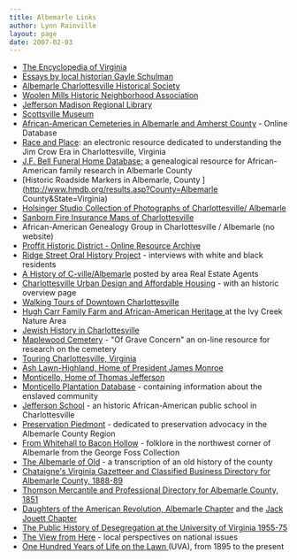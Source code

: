 ```yaml
---
title: Albemarle Links
author: Lynn Rainville
layout: page
date: 2007-02-03
---
```


* [The Encyclopedia of Virginia](http://www.encyclopediavirginia.org/)
* [Essays by local historian Gayle Schulman ](/albemarle/schulman-essays/)
* [Albemarle Charlottesville Historical Society ](http://www.albemarlehistory.org)
* [Woolen Mills Historic Neighborhood Association](http://www.historicwoolenmills.org/)
* [Jefferson Madison Regional Library ](http://jmrl.org/br-central.htm)
* [Scottsville Museum](http://avenue.org/smuseum/)
* [African-American Cemeteries in Albemarle and Amherst County](http://www.virginia.edu/woodson/projects/aacaac) - Online Database
* [Race and Place](http://www.vcdh.virginia.edu/afam/raceandplace/): an electronic resource dedicated to understanding the Jim Crow Era in Charlottesville, Virginia
* [ J.F. Bell Funeral Home Database:](http://www2.vcdh.virginia.edu/jfbell/) a genealogical resource for African-American family research in Albemarle County
* [Historic Roadside Markers in Albemarle, County ](http://www.hmdb.org/results.asp?County=Albemarle County&amp;State=Virginia)
* [Holsinger Studio Collection of Photographs of Charlottesville/ Albemarle](http://www.lib.virginia.edu/small/collections/holsinger/)
* [Sanborn Fire Insurance Maps of Charlottesville](http://fisher.lib.virginia.edu/collections/maps/sanborn/)
* African-American Genealogy Group in Charlottesville / Albemarle (no website)
* [Proffit Historic District - Online Resource Archive ](http://www.vcdh.virginia.edu/afam/proffit/)
* [Ridge Street Oral History Project](http://www.vcdh.virginia.edu/afam/raceandplace/ridge_info.html) - interviews with white and black residents 
* [ A History of C-ville/Albemarle](http://www.charlottesville-area-real-estate.com/Charlottesville_History.html) posted by area Real Estate Agents
* [Charlottesville Urban Design and Affordable Housing](http://www3.iath.virginia.edu/schwartz/cville/cville2.introduction.html) - with an historic overview page
* [Walking Tours of Downtown Charlottesville](http://www.albemarlehistory.org/Walkingtour/)
* [Hugh Carr Family Farm and African-American Heritage ](http://www.ivycreekfoundation.org/history.html)at the Ivy Creek Nature Area
* [Jewish History in Charlottesville](http://www.lib.virginia.edu/small/exhibits/seek/early.html)
* [Maplewood Cemetery](http://www.rootsweb.com/~vaogc/index.htm) - &quot;Of Grave Concern&quot; an on-line resource for research on the cemetery
* [Touring Charlottesville, Virginia](http://www.soveryvirginia.com/)
* [Ash Lawn-Highland, Home of President James Monroe](http://www.ashlawnhighland.org)
* [Monticello, Home of Thomas Jefferson](http://www.monticello.org)
* [Monticello Plantation Database](http://plantationdb.monticello.org/nMonticello.html) - containing information about the enslaved community
* [Jefferson School](http://www.charlottesville.org/Index.aspx?page=939) - an historic African-American public school in Charlottesville
* [Preservation Piedmont](http://avenue.org/pp/) - dedicated to preservation advocacy in the Albemarle County Region
* [From Whitehall to Bacon Hollow](http://www.geocities.com/~jcrosswell/Hist/GeorgeFoss/) - folklore in the northwest corner of Albemarle from the George Foss Collection
* [The Albemarle of Old](http://www.newrivernotes.com/va/aod) - a transcription of an old history of the county
* [Chataigne's Virginia Gazetteer and Classified Business Directory for Albemarle County, 1888-89](http://www.newrivernotes.com/va/albe1888.htm)
* [Thomson Mercantile and Professional Directory for Albemarle County, 1851](http://www.newrivernotes.com/va/vathom.htm#alb)
* [Daughters of the American Revolution, Albemarle Chapter](http://avenue.org/ac-nsdar/) and the [Jack Jouett Chapter](http://avenue.org/jjc-dar/)
* [The Public History of Desegregation at the University of Virginia 1955-75 ](http://www.virginia.edu/100yearslawn/HarrisonI/Trailblazing.html)
* [The View from Here](http://cti.itc.virginia.edu/%7Ehius316/home.html) - local perspectives on national issues 
* [One Hundred Years of Life on the Lawn ](http://www.virginia.edu/100yearslawn/)(UVA), from 1895 to the present
